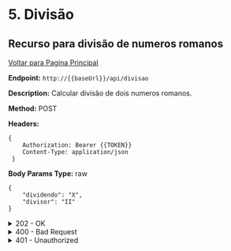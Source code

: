 # 5. Divisão

<div id='5'>

## Recurso para divisão de numeros romanos
[Voltar para Pagina Principal](../../README.md)

**Endpoint:** `http://{{baseUrl}}/api/divisao`

**Description:** Calcular divisão de dois numeros romanos.

**Method:** POST

**Headers:** 
```
{ 
    Authorization: Bearer {{TOKEN}}
    Content-Type: application/json
 }
 ```

**Body Params Type:** raw


``` 
{
    "dividendo": "X",
    "divisor": "II"
}
```
<details>
<summary>202 - OK</summary>

**Status:** OK - **Code:** 200

``` 
{
    "resultado": "V"
}
```
</details>

<details>
<summary>400 - Bad Request</summary>

**Status:** Bad Request - **Code:** 400

``` 
{
    "errors": [
        {
            "dividendo": "Esse campo deve ter preenchido corretamene"
        }
    ]
}

```
</details>

</div>

<!-- ********************************************************** -->


<details>
<summary>401 - Unauthorized</summary>

**Status:** Unauthorized - **Code:** 401

``` 
{
    "error": "token invalido!"
}

```
</details>

</div>
